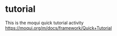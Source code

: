 # tutorial
This is the moqui quick tutorial activity
https://moqui.org/m/docs/framework/Quick+Tutorial 